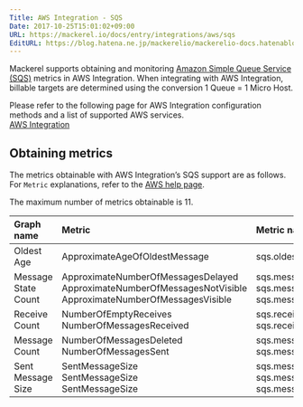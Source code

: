 ```yaml
---
Title: AWS Integration - SQS
Date: 2017-10-25T15:01:02+09:00
URL: https://mackerel.io/docs/entry/integrations/aws/sqs
EditURL: https://blog.hatena.ne.jp/mackerelio/mackerelio-docs.hatenablog.mackerel.io/atom/entry/8599973812311196822
---
```


Mackerel supports obtaining and monitoring <a href="https://aws.amazon.com/sqs/" target="_blank">Amazon Simple Queue Service (SQS)</a> metrics in AWS Integration. When integrating with AWS Integration, billable targets are determined using the conversion 1 Queue = 1 Micro Host.

Please refer to the following page for AWS Integration configuration methods and a list of supported AWS services. <br>
<a href="https://mackerel.io/docs/entry/integrations/aws">AWS Integration</a>

## Obtaining metrics
The metrics obtainable with AWS Integration’s SQS support are as follows. For `Metric` explanations, refer to the <a href="https://docs.aws.amazon.com/AWSSimpleQueueService/latest/SQSDeveloperGuide/sqs-available-cloudwatch-metrics.html" target="_blank">AWS help page</a>.

The maximum number of metrics obtainable is 11.

|Graph name|Metric|Metric name in Mackerel|Unit|Statistics|
|:---|:---|:---|:---|:---|
|Oldest Age|ApproximateAgeOfOldestMessage|sqs.oldest_message.age|integer|Maximum|
|Message State Count|ApproximateNumberOfMessagesDelayed<br>ApproximateNumberOfMessagesNotVisible<br>ApproximateNumberOfMessagesVisible|sqs.message_state.delayed<br>sqs.message_state.not_visible<br>sqs.message_state.visible|float|Average|
|Receive Count|NumberOfEmptyReceives<br>NumberOfMessagesReceived|sqs.receive_count.empty<br>sqs.receive_count.received|integer|Sum|
|Message Count|NumberOfMessagesDeleted<br>NumberOfMessagesSent|sqs.message_count.deleted<br>sqs.message_count.sent|integer|Sum|
|Sent Message Size|SentMessageSize<br>SentMessageSize<br>SentMessageSize|sqs.message_size.average<br>sqs.message_size.max<br>sqs.message_size.min|bytes|Average<br>Maximum<br>Minimum|
